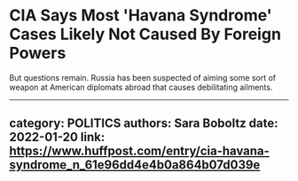 # CIA Says Most 'Havana Syndrome' Cases Likely Not Caused By Foreign Powers

But questions remain. Russia has been suspected of aiming some sort of weapon at American diplomats abroad that causes debilitating ailments.

---
category: POLITICS
authors: Sara Boboltz
date: 2022-01-20
link: https://www.huffpost.com/entry/cia-havana-syndrome_n_61e96dd4e4b0a864b07d039e
---
